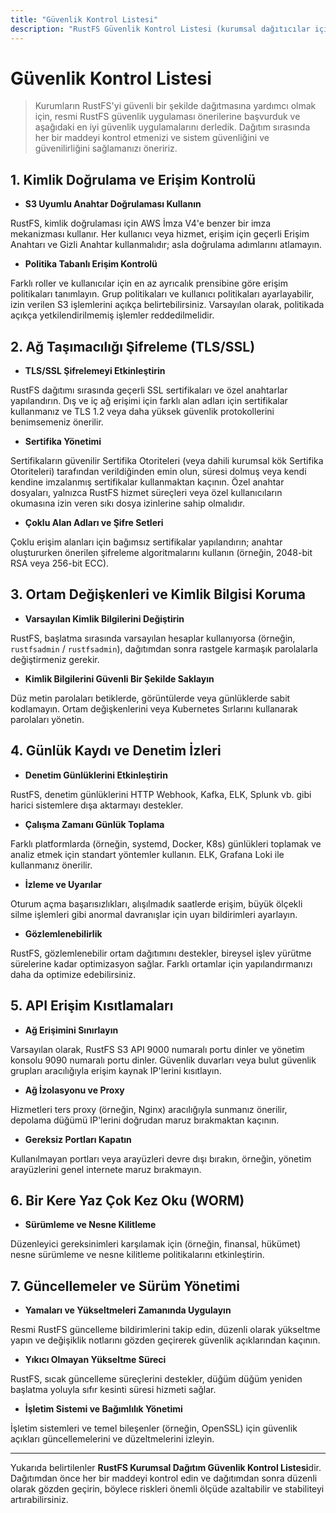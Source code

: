 ```yaml
---
title: "Güvenlik Kontrol Listesi"
description: "RustFS Güvenlik Kontrol Listesi (kurumsal dağıtıcılar için). RustFS, Apache 2.0 açık kaynak lisansı altında yayınlanan, Rust ile geliştirilmiş yüksek performanslı dağıtık nesne depolama yazılımıdır."
---
```

# Güvenlik Kontrol Listesi

> Kurumların RustFS'yi güvenli bir şekilde dağıtmasına yardımcı olmak için, resmi RustFS güvenlik uygulaması önerilerine başvurduk ve aşağıdaki en iyi güvenlik uygulamalarını derledik. Dağıtım sırasında her bir maddeyi kontrol etmenizi ve sistem güvenliğini ve güvenilirliğini sağlamanızı öneririz.

## 1. Kimlik Doğrulama ve Erişim Kontrolü

- **S3 Uyumlu Anahtar Doğrulaması Kullanın**

 RustFS, kimlik doğrulaması için AWS İmza V4'e benzer bir imza mekanizması kullanır. Her kullanıcı veya hizmet, erişim için geçerli Erişim Anahtarı ve Gizli Anahtar kullanmalıdır; asla doğrulama adımlarını atlamayın.

- **Politika Tabanlı Erişim Kontrolü**

 Farklı roller ve kullanıcılar için en az ayrıcalık prensibine göre erişim politikaları tanımlayın. Grup politikaları ve kullanıcı politikaları ayarlayabilir, izin verilen S3 işlemlerini açıkça belirtebilirsiniz. Varsayılan olarak, politikada açıkça yetkilendirilmemiş işlemler reddedilmelidir.

## 2. Ağ Taşımacılığı Şifreleme (TLS/SSL)

- **TLS/SSL Şifrelemeyi Etkinleştirin**

 RustFS dağıtımı sırasında geçerli SSL sertifikaları ve özel anahtarlar yapılandırın. Dış ve iç ağ erişimi için farklı alan adları için sertifikalar kullanmanız ve TLS 1.2 veya daha yüksek güvenlik protokollerini benimsemeniz önerilir.

- **Sertifika Yönetimi**

 Sertifikaların güvenilir Sertifika Otoriteleri (veya dahili kurumsal kök Sertifika Otoriteleri) tarafından verildiğinden emin olun, süresi dolmuş veya kendi kendine imzalanmış sertifikalar kullanmaktan kaçının. Özel anahtar dosyaları, yalnızca RustFS hizmet süreçleri veya özel kullanıcıların okumasına izin veren sıkı dosya izinlerine sahip olmalıdır.

- **Çoklu Alan Adları ve Şifre Setleri**

 Çoklu erişim alanları için bağımsız sertifikalar yapılandırın; anahtar oluştururken önerilen şifreleme algoritmalarını kullanın (örneğin, 2048-bit RSA veya 256-bit ECC).

## 3. Ortam Değişkenleri ve Kimlik Bilgisi Koruma

- **Varsayılan Kimlik Bilgilerini Değiştirin**

 RustFS, başlatma sırasında varsayılan hesaplar kullanıyorsa (örneğin, `rustfsadmin` / `rustfsadmin`), dağıtımdan sonra rastgele karmaşık parolalarla değiştirmeniz gerekir.

- **Kimlik Bilgilerini Güvenli Bir Şekilde Saklayın**

 Düz metin parolaları betiklerde, görüntülerde veya günlüklerde sabit kodlamayın. Ortam değişkenlerini veya Kubernetes Sırlarını kullanarak parolaları yönetin.

## 4. Günlük Kaydı ve Denetim İzleri

- **Denetim Günlüklerini Etkinleştirin**

 RustFS, denetim günlüklerini HTTP Webhook, Kafka, ELK, Splunk vb. gibi harici sistemlere dışa aktarmayı destekler.

- **Çalışma Zamanı Günlük Toplama**

 Farklı platformlarda (örneğin, systemd, Docker, K8s) günlükleri toplamak ve analiz etmek için standart yöntemler kullanın. ELK, Grafana Loki ile kullanmanız önerilir.

- **İzleme ve Uyarılar**

 Oturum açma başarısızlıkları, alışılmadık saatlerde erişim, büyük ölçekli silme işlemleri gibi anormal davranışlar için uyarı bildirimleri ayarlayın.

- **Gözlemlenebilirlik**

 RustFS, gözlemlenebilir ortam dağıtımını destekler, bireysel işlev yürütme sürelerine kadar optimizasyon sağlar. Farklı ortamlar için yapılandırmanızı daha da optimize edebilirsiniz.

## 5. API Erişim Kısıtlamaları

- **Ağ Erişimini Sınırlayın**

 Varsayılan olarak, RustFS S3 API 9000 numaralı portu dinler ve yönetim konsolu 9090 numaralı portu dinler. Güvenlik duvarları veya bulut güvenlik grupları aracılığıyla erişim kaynak IP'lerini kısıtlayın.

- **Ağ İzolasyonu ve Proxy**

 Hizmetleri ters proxy (örneğin, Nginx) aracılığıyla sunmanız önerilir, depolama düğümü IP'lerini doğrudan maruz bırakmaktan kaçının.

- **Gereksiz Portları Kapatın**

 Kullanılmayan portları veya arayüzleri devre dışı bırakın, örneğin, yönetim arayüzlerini genel internete maruz bırakmayın.

## 6. Bir Kere Yaz Çok Kez Oku (WORM)

- **Sürümleme ve Nesne Kilitleme**

 Düzenleyici gereksinimleri karşılamak için (örneğin, finansal, hükümet) nesne sürümleme ve nesne kilitleme politikalarını etkinleştirin.

## 7. Güncellemeler ve Sürüm Yönetimi

- **Yamaları ve Yükseltmeleri Zamanında Uygulayın**

 Resmi RustFS güncelleme bildirimlerini takip edin, düzenli olarak yükseltme yapın ve değişiklik notlarını gözden geçirerek güvenlik açıklarından kaçının.

- **Yıkıcı Olmayan Yükseltme Süreci**

 RustFS, sıcak güncelleme süreçlerini destekler, düğüm düğüm yeniden başlatma yoluyla sıfır kesinti süresi hizmeti sağlar.

- **İşletim Sistemi ve Bağımlılık Yönetimi**

 İşletim sistemleri ve temel bileşenler (örneğin, OpenSSL) için güvenlik açıkları güncellemelerini ve düzeltmelerini izleyin.

---

Yukarıda belirtilenler **RustFS Kurumsal Dağıtım Güvenlik Kontrol Listesi**dir. Dağıtımdan önce her bir maddeyi kontrol edin ve dağıtımdan sonra düzenli olarak gözden geçirin, böylece riskleri önemli ölçüde azaltabilir ve stabiliteyi artırabilirsiniz.